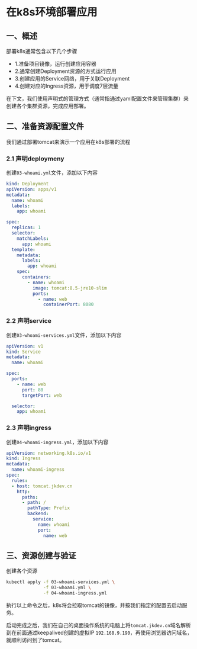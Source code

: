 # 在k8s环境部署应用

## 一、概述

部署k8s通常包含以下几个步骤

- 1.准备项目镜像，运行创建应用容器
- 2.通常创建Deployment资源的方式运行应用
- 3.创建应用的Service网络，用于关联Deployment
- 4.创建对应的Ingress资源，用于调度7层流量

在下文，我们使用声明式的管理方式（通常指通过yaml配置文件来管理集群）来创建各个集群资源，完成应用部署。

## 二、准备资源配置文件

我们通过部署tomcat来演示一个应用在k8s部署的流程

### 2.1 声明deploymeny

创建`03-whoami.yml`文件，添加以下内容

```yaml
kind: Deployment
apiVersion: apps/v1
metadata:
  name: whoami
  labels:
    app: whoami

spec:
  replicas: 1
  selector:
    matchLabels:
      app: whoami
  template:
    metadata:
      labels:
        app: whoami
    spec:
      containers:
        - name: whoami
          image: tomcat:8.5-jre10-slim
          ports:
            - name: web
              containerPort: 8080
```

### 2.2 声明service

创建`03-whoami-services.yml`文件，添加以下内容

```yml
apiVersion: v1
kind: Service
metadata:
  name: whoami

spec:
  ports:
    - name: web
      port: 80
      targetPort: web

  selector:
    app: whoami
```

### 2.3 声明ingress

创建`04-whoami-ingress.yml`，添加以下内容

```yml
apiVersion: networking.k8s.io/v1
kind: Ingress
metadata:
  name: whoami-ingress
spec:
  rules:
  - host: tomcat.jkdev.cn
    http:
      paths:
      - path: /
        pathType: Prefix
        backend:
          service:
            name: whoami
            port:
              name: web
```

## 三、资源创建与验证

创建各个资源

```bash
kubectl apply -f 03-whoami-services.yml \
              -f 03-whoami.yml \
              -f 04-whoami-ingress.yml
```

执行以上命令之后，k8s将会拉取tomcat的镜像，并按我们指定的配置去启动服务。

启动完成之后，我们在自己的桌面操作系统的电脑上将`tomcat.jkdev.cn`域名解析到在前面通过keepalived创建的虚拟IP `192.168.9.190`，再使用浏览器访问域名，就顺利访问到了tomcat。
